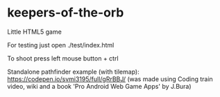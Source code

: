 # keepers-of-the-orb
Little HTML5 game

For testing just open ./test/index.html

To shoot press left mouse button + ctrl

Standalone pathfinder example (with tilemap): https://codepen.io/svmi3195/full/gRrBBJ/  (was made using Coding train video, wiki and a book 'Pro Android Web Game Apps' by J.Bura)